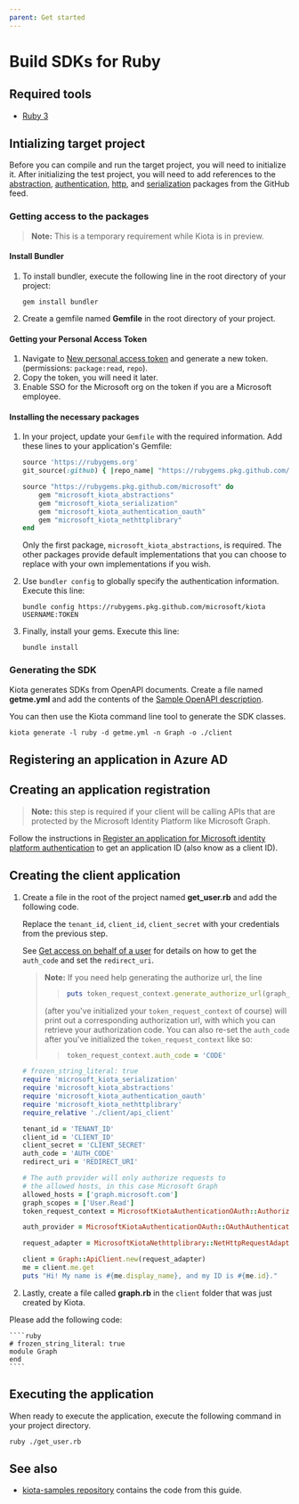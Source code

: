 ```yaml
---
parent: Get started
---
```


# Build SDKs for Ruby

## Required tools

- [Ruby 3](https://www.ruby-lang.org/en/downloads/)

## Intializing target project

Before you can compile and run the target project, you will need to initialize it. After initializing the test project, you will need to add references to the [abstraction](https://github.com/microsoft/kiota/tree/main/abstractions/ruby/microsoft_kiota_abstractions), [authentication](https://github.com/microsoft/kiota/tree/main/authentication/ruby/oauth/microsoft_kiota_authentication_oauth), [http](https://github.com/microsoft/kiota/tree/main/http/ruby/nethttp/microsoft_kiota_nethttplibrary), and [serialization](https://github.com/microsoft/kiota/tree/main/serialization/ruby/json/microsoft_kiota_serialization) packages from the GitHub feed.

### Getting access to the packages

> **Note:** This is a temporary requirement while Kiota is in preview.

#### Install Bundler

1. To install bundler, execute the following line in the root directory of your project:

    ````shell
    gem install bundler
    ````
    
2. Create a gemfile named **Gemfile** in the root directory of your project. 

#### Getting your Personal Access Token

1. Navigate to [New personal access token](https://github.com/settings/tokens/new) and generate a new token. (permissions: `package:read`, `repo`).
2. Copy the token, you will need it later.
3. Enable SSO for the Microsoft org on the token if you are a Microsoft employee.

#### Installing the necessary packages

1. In your project, update your `Gemfile` with the required information. Add these lines to your application's Gemfile:

    ````ruby
    source 'https://rubygems.org'
    git_source(:github) { |repo_name| "https://rubygems.pkg.github.com/microsoft" }

    source "https://rubygems.pkg.github.com/microsoft" do
        gem "microsoft_kiota_abstractions"
        gem "microsoft_kiota_serialization"
        gem "microsoft_kiota_authentication_oauth"
        gem "microsoft_kiota_nethttplibrary"
    end
    ````
    Only the first package, `microsoft_kiota_abstractions`, is required. The other packages provide default implementations that you can choose to replace with your own implementations if you wish.

2. Use `bundler config` to globally specify the authentication information.
    Execute this line:
    
    ````shell
    bundle config https://rubygems.pkg.github.com/microsoft/kiota USERNAME:TOKEN     
    ````
    
3. Finally, install your gems. Execute this line: 
    
    ````shell 
    bundle install 
    ````
    
### Generating the SDK 

Kiota generates SDKs from OpenAPI documents. Create a file named **getme.yml** and add the contents of the [Sample OpenAPI description](https://github.com/microsoft/kiota/blob/main/docs/get-started/reference-openapi.md).

You can then use the Kiota command line tool to generate the SDK classes.

````shell
kiota generate -l ruby -d getme.yml -n Graph -o ./client
````

## Registering an application in Azure AD

## Creating an application registration

> **Note:** this step is required if your client will be calling APIs that are protected by the Microsoft Identity Platform like Microsoft Graph.

Follow the instructions in [Register an application for Microsoft identity platform authentication](register-app.md) to get an application ID (also know as a client ID).

## Creating the client application

1. Create a file in the root of the project named **get_user.rb** and add the following code. 

    Replace the `tenant_id`, `client_id`, `client_secret` with your credentials from the previous step. 
    
    See [Get access on behalf of a user](https://docs.microsoft.com/en-us/graph/auth-v2-user?context=graph%2Fapi%2F1.0&view=graph-rest-1.0) for details on how to get the `auth_code` and set the `redirect_uri`. 
    
    > **Note:** If you need help generating the authorize url, the line 
    >> ````ruby
    >> puts token_request_context.generate_authorize_url(graph_scopes)
    >>  ```` 
    >  (after you've initialized your `token_request_context` of course) will print out a corresponding authorization url, with which you can retrieve your authorization code. You can also re-set the `auth_code` after you've initialized the `token_request_context` like so: 
    >>  ````ruby 
    >>  token_request_context.auth_code = 'CODE'
    >>  ````

    ````ruby
    # frozen_string_literal: true
    require 'microsoft_kiota_serialization'
    require 'microsoft_kiota_abstractions'
    require 'microsoft_kiota_authentication_oauth'
    require 'microsoft_kiota_nethttplibrary'
    require_relative './client/api_client'

    tenant_id = 'TENANT_ID'
    client_id = 'CLIENT_ID'
    client_secret = 'CLIENT_SECRET'
    auth_code = 'AUTH_CODE'
    redirect_uri = 'REDIRECT_URI'

    # The auth provider will only authorize requests to
    # the allowed hosts, in this case Microsoft Graph
    allowed_hosts = ['graph.microsoft.com']
    graph_scopes = ['User.Read']
    token_request_context = MicrosoftKiotaAuthenticationOAuth::AuthorizationCodeContext.new(tenant_id, client_id, client_secret, redirect_uri, auth_code)

    auth_provider = MicrosoftKiotaAuthenticationOAuth::OAuthAuthenticationProvider.new(token_request_context, allowed_hosts, graph_scopes)

    request_adapter = MicrosoftKiotaNethttplibrary::NetHttpRequestAdapter.new(auth_provider, MicrosoftKiotaSerialization::JsonParseNodeFactory.new, MicrosoftKiotaSerialization::JsonSerializationWriterFactory.new)

    client = Graph::ApiClient.new(request_adapter)
    me = client.me.get
    puts "Hi! My name is #{me.display_name}, and my ID is #{me.id}."

    ````
    
2. Lastly, create a file called **graph.rb** in the `client` folder that was just created by Kiota.

Please add the following code:

    ````ruby 
    # frozen_string_literal: true
    module Graph
    end
    ````

## Executing the application

When ready to execute the application, execute the following command in your project directory.

````shell 
ruby ./get_user.rb
````

## See also

- [kiota-samples repository](https://github.com/microsoft/kiota-samples/tree/main/get-started/ruby) contains the code from this guide.
